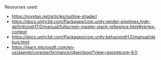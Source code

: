 Resourses used:

- https://roystan.net/articles/outline-shader/
- https://docs.unity3d.com/Packages/com.unity.render-pipelines.high-definition@17.0/manual/fullscreen-master-stack-reference.html#vertex-context
- https://docs.unity3d.com/Packages/com.unity.behavior@1.0/manual/debug.html
- https://learn.microsoft.com/en-us/aspnet/core/performance/objectpool?view=aspnetcore-9.0
